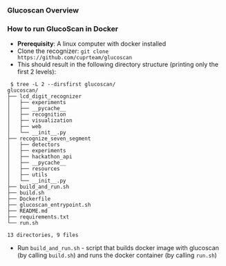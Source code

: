 ### Glucoscan Overview

### How to run GlucoScan in Docker

 - __Prerequisity__: A linux computer with docker installed
 - Clone the recognizer: `git clone https://github.com/cuprteam/glucoscan`
 - This should result in the following directory structure (printing only the first 2 levels):
```
 $ tree -L 2 --dirsfirst glucoscan/
glucoscan/
├── lcd_digit_recognizer
│   ├── experiments
│   ├── __pycache__
│   ├── recognition
│   ├── visualization
│   ├── web
│   └── __init__.py
├── recognize_seven_segment
│   ├── detectors
│   ├── experiments
│   ├── hackathon_api
│   ├── __pycache__
│   ├── resources
│   ├── utils
│   └── __init__.py
├── build_and_run.sh
├── build.sh
├── Dockerfile
├── glucoscan_entrypoint.sh
├── README.md
├── requirements.txt
└── run.sh

13 directories, 9 files
```
 - Run `build_and_run.sh` - script that builds docker image with glucoscan (by calling `build.sh`) and runs the docker container (by calling `run.sh`)

